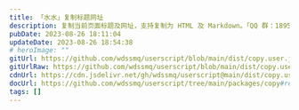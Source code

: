 ```yaml
---
title: 「水水」复制标题网址
description: 复制当前页面标题及网址，支持复制为 HTML 及 Markdown。「QQ 群：189574683」
pubDate: 2023-08-26 18:11:04
updateDate: 2023-08-26 18:54:38
# heroImage: ""
gitUrl: https://github.com/wdssmq/userscript/blob/main/dist/copy.user.js
gitUrlRaw: https://github.com/wdssmq/userscript/blob/main/dist/copy.user.js?raw=true
cdnUrl: https://cdn.jsdelivr.net/gh/wdssmq/userscript@main/dist/copy.user.js
docUrl: https://github.com/wdssmq/userscript/tree/main/packages/copy#readme
tags: []
---
```


